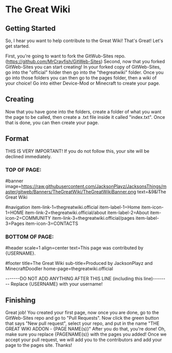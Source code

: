 # The Great Wiki

## Getting Started
So, I hear you want to help contribute to the Great Wiki! That's Great! Let's get started.



First, you're going to want to fork the GitWub-Sites repo. (https://github.com/MrCrayfish/GitWeb-Sites)
Second, now that you forked GitWeb-Sites you can start creating! In your forked copy of GitWeb-Sites, go into the "official" folder then go into the "thegreatwiki" folder.
Once you go into those folders you can then go to the pages folder, then a wiki of your choice! Go into either Device-Mod or Minecraft to create your page.

## Creating
Now that you have gone into the folders, create a folder of what you want the page to be called, then create a .txt file inside it called "index.txt". Once that is done, you can then create your page.

## Format
THIS IS VERY IMPORTANT! If you do not follow this, your site will be declined immediately.

### TOP OF PAGE:

#banner
image=https://raw.githubusercontent.com/JacksonPlayz/JacksonsThings/master/gitweb/Banners/TheGreatWiki/TheGreatWikiBanner.png
text=&9&lThe Great Wiki


#navigation
item-link-1=thegreatwiki.official
item-label-1=Home
item-icon-1=HOME
item-link-2=thegreatwiki.official/about
item-label-2=About
item-icon-2=COMMUNITY
item-link-3=thegreatwiki.official/pages
item-label-3=Pages
item-icon-3=CONTACTS

### BOTTOM OF PAGE:

#header
scale=1
align=center
text=This page was contributed by {USERNAME}.

#footer
title=The Great Wiki
sub-title=Produced by JacksonPlayz and MinecraftDoodler
home-page=thegreatwiki.official

-------DO NOT ADD ANYTHING AFTER THIS LINE (including this line)--------
Replace {USERNAME} with your username!

## Finishing
Great job! You created your first page, now once you are done, go to the GitWeb-Sites repo and go to "Pull Requests". Now click the green button that says "New pull request", select your repo, and put in the name "THE GREAT WIKI ADDON - {PAGE NAME(s)}"
After you do that, you're done! Oh, make sure you replace {PAGENAME(s)} with the pages you added! Once we accept your pull request, we will add you to the contributors and add your page to the pages site. Thanks!
